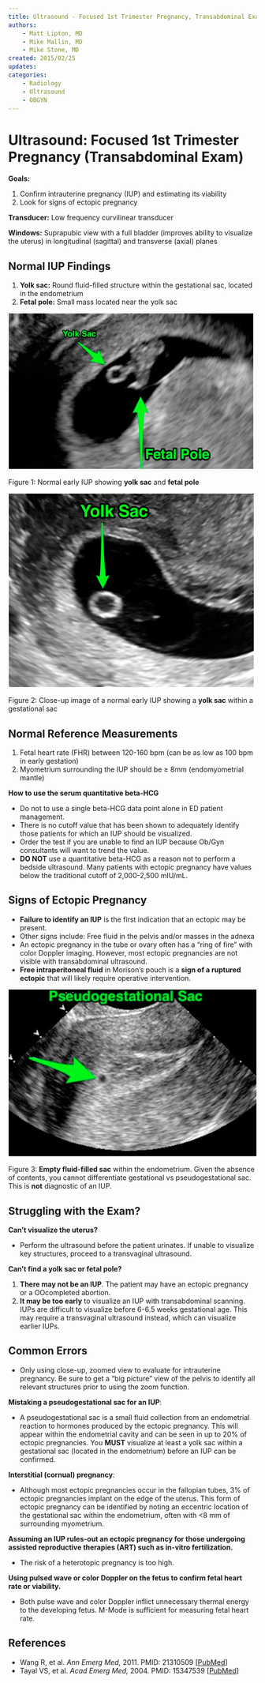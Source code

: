```yaml
---
title: Ultrasound - Focused 1st Trimester Pregnancy, Transabdominal Exam
authors:
    - Matt Lipton, MD
    - Mike Mallin, MD
    - Mike Stone, MD
created: 2015/02/25
updates:
categories:
    - Radiology
    - Ultrasound
    - OBGYN
---
```


# Ultrasound: Focused 1st Trimester Pregnancy (Transabdominal Exam)

**Goals:**

1. Confirm intrauterine pregnancy (IUP) and estimating its viability
2. Look for signs of ectopic pregnancy

**Transducer:** Low frequency curvilinear transducer

**Windows:** Suprapubic view with a full bladder (improves ability to visualize the uterus) in longitudinal (sagittal) and transverse (axial) planes

## Normal IUP Findings

1. **Yolk sac:** Round fluid-filled structure within the gestational sac, located in the endometrium
2. **Fetal pole:** Small mass located near the yolk sac

![Normal early IUP showing yolk sac and fetal pole](image-1.png)

Figure 1: Normal early IUP showing **yolk sac** and **fetal pole**

![Close-up image of a normal early IUP showing a yolk sac within a gestational sac](image-2.png)

Figure 2: Close-up image of a normal early IUP showing a **yolk sac** within a gestational sac

## Normal Reference Measurements

1. Fetal heart rate (FHR) between 120-160 bpm (can be as low as 100 bpm in early gestation)
2. Myometrium surrounding the IUP should be &ge; 8mm (endomyometrial mantle)

**How to use the serum quantitative beta-HCG**

- Do not to use a single beta-HCG data point alone in ED patient management.
- There is no cutoff value that has been shown to adequately identify those patients for which an IUP should be visualized.
- Order the test if you are unable to find an IUP because Ob/Gyn consultants will want to trend the value. 
- **DO NOT** use a quantitative beta-HCG as a reason not to perform a bedside ultrasound. Many patients with ectopic pregnancy have values below the traditional cutoff of 2,000-2,500 mIU/mL.

## Signs of Ectopic Pregnancy

- **Failure to identify an IUP** is the first indication that an ectopic may be present.
- Other signs include: Free fluid in the pelvis and/or masses in the adnexa
- An ectopic pregnancy in the tube or ovary often has a “ring of fire” with color Doppler imaging. However, most ectopic pregnancies are not visible with transabdominal ultrasound.
- **Free intraperitoneal fluid** in Morison’s pouch is a **sign of a ruptured ectopic** that will likely require operative intervention.

![Empty fluid-filled sac within the endometrium. Given the absence of contents, you cannot differentiate gestational vs pseudogestational sac. This is not diagnostic of an IUP](image-3.png)

Figure 3: **Empty fluid-filled sac** within the endometrium. Given the absence of contents, you cannot differentiate gestational vs pseudogestational sac. This is **not** diagnostic of an IUP.

## Struggling with the Exam?

**Can’t visualize the uterus?**

- Perform the ultrasound before the patient urinates. If unable to visualize key structures, proceed to a transvaginal ultrasound.

**Can’t find a yolk sac or fetal pole?**

1. **There may not be an IUP**. The patient may have an ectopic pregnancy or a OOcompleted abortion.
2. **It may be too early** to visualize an IUP with transabdominal scanning. IUPs are difficult to visualize before 6-6.5 weeks gestational age. This may require a transvaginal ultrasound instead, which can visualize earlier IUPs.

## Common Errors

- Only using close-up, zoomed view to evaluate for intrauterine pregnancy. Be sure to get a “big picture” view of the pelvis to identify all relevant structures prior to using the zoom function.

**Mistaking a pseudogestational sac for an IUP**: 

- A pseudogestational sac is a small fluid collection from an endometrial reaction to hormones produced by the ectopic pregnancy. This will appear within the endometrial cavity and can be seen in up to 20% of ectopic pregnancies. You **MUST** visualize at least a yolk sac within a gestational sac (located in the endometrium) before an IUP can be confirmed.

**Interstitial (cornual) pregnancy**: 

- Although most ectopic pregnancies occur in the fallopian tubes, 3% of ectopic pregnancies implant on the edge of the uterus. This form of ectopic pregnancy can be identified by noting an eccentric location of the gestational sac within the endometrium, often with &lt;8 mm of surrounding myometrium.

**Assuming an IUP rules-out an ectopic pregnancy for those undergoing assisted reproductive therapies (ART) such as in-vitro fertilization.** 

- The risk of a heterotopic pregnancy is too high.

**Using pulsed wave or color Doppler on the fetus to confirm fetal heart rate or viability.** 

- Both pulse wave and color Doppler inflict unnecessary thermal energy to the developing fetus. M-Mode is sufficient for measuring fetal heart rate.

## References

- Wang R, et al. _Ann Emerg Med,_ 2011. PMID: 21310509 [[PubMed](http://www.ncbi.nlm.nih.gov/pubmed/?term=Use+of+a+%CE%B2-hCG+discriminatory+zone+with+bedside+pelvic+ultrasonography.)]
- Tayal VS, et al. _Acad Emerg Med,_ 2004. PMID: 15347539 [[PubMed](http://www.ncbi.nlm.nih.gov/pubmed/15347539)]
